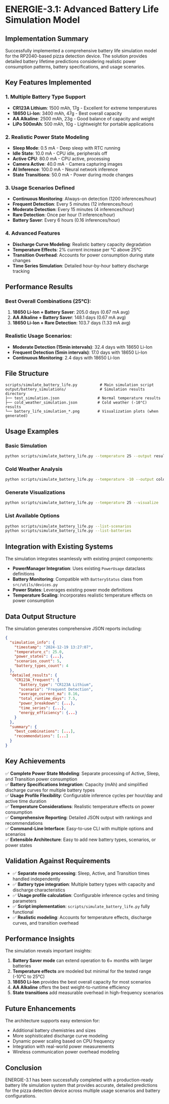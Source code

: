 # ENERGIE-3.1: Advanced Battery Life Simulation Model

## Implementation Summary

Successfully implemented a comprehensive battery life simulation model for the RP2040-based pizza detection device. The solution provides detailed battery lifetime predictions considering realistic power consumption patterns, battery specifications, and usage scenarios.

## Key Features Implemented

### 1. **Multiple Battery Type Support**
- **CR123A Lithium**: 1500 mAh, 17g - Excellent for extreme temperatures
- **18650 Li-Ion**: 3400 mAh, 47g - Best overall capacity  
- **AA Alkaline**: 2500 mAh, 23g - Good balance of capacity and weight
- **LiPo 500mAh**: 500 mAh, 10g - Lightweight for portable applications

### 2. **Realistic Power State Modeling**
- **Sleep Mode**: 0.5 mA - Deep sleep with RTC running
- **Idle State**: 10.0 mA - CPU idle, peripherals off
- **Active CPU**: 80.0 mA - CPU active, processing
- **Camera Active**: 40.0 mA - Camera capturing images
- **AI Inference**: 100.0 mA - Neural network inference
- **State Transitions**: 50.0 mA - Power during mode changes

### 3. **Usage Scenarios Defined**
- **Continuous Monitoring**: Always-on detection (1200 inferences/hour)
- **Frequent Detection**: Every 5 minutes (12 inferences/hour)
- **Moderate Detection**: Every 15 minutes (4 inferences/hour)  
- **Rare Detection**: Once per hour (1 inference/hour)
- **Battery Saver**: Every 6 hours (0.16 inferences/hour)

### 4. **Advanced Features**
- **Discharge Curve Modeling**: Realistic battery capacity degradation
- **Temperature Effects**: 2% current increase per °C above 25°C
- **Transition Overhead**: Accounts for power consumption during state changes
- **Time Series Simulation**: Detailed hour-by-hour battery discharge tracking

## Performance Results

### Best Overall Combinations (25°C):
1. **18650 Li-Ion + Battery Saver**: 205.0 days (0.67 mA avg)
2. **AA Alkaline + Battery Saver**: 148.1 days (0.67 mA avg)  
3. **18650 Li-Ion + Rare Detection**: 103.7 days (1.33 mA avg)

### Realistic Usage Scenarios:
- **Moderate Detection (15min intervals)**: 32.4 days with 18650 Li-Ion
- **Frequent Detection (5min intervals)**: 17.0 days with 18650 Li-Ion
- **Continuous Monitoring**: 2.4 days with 18650 Li-Ion

## File Structure

```
scripts/simulate_battery_life.py          # Main simulation script
output/battery_simulations/               # Simulation results directory
├── test_simulation.json                 # Normal temperature results
├── cold_weather_simulation.json         # Cold weather (-10°C) results
└── battery_life_simulation_*.png        # Visualization plots (when generated)
```

## Usage Examples

### Basic Simulation
```bash
python scripts/simulate_battery_life.py --temperature 25 --output results.json
```

### Cold Weather Analysis
```bash
python scripts/simulate_battery_life.py --temperature -10 --output cold_results.json
```

### Generate Visualizations
```bash
python scripts/simulate_battery_life.py --temperature 25 --visualize
```

### List Available Options
```bash
python scripts/simulate_battery_life.py --list-scenarios
python scripts/simulate_battery_life.py --list-batteries
```

## Integration with Existing Systems

The simulation integrates seamlessly with existing project components:

- **PowerManager Integration**: Uses existing `PowerUsage` dataclass definitions
- **Battery Monitoring**: Compatible with `BatteryStatus` class from `src/utils/devices.py`
- **Power States**: Leverages existing power mode definitions
- **Temperature Scaling**: Incorporates realistic temperature effects on power consumption

## Data Output Structure

The simulation generates comprehensive JSON reports including:

```json
{
  "simulation_info": {
    "timestamp": "2024-12-19 13:27:07",
    "temperature_c": 25.0,
    "power_states": {...},
    "scenarios_count": 5,
    "battery_types_count": 4
  },
  "detailed_results": {
    "CR123A_frequent": {
      "battery_type": "CR123A Lithium",
      "scenario": "Frequent Detection", 
      "average_current_ma": 8.16,
      "total_runtime_days": 7.5,
      "power_breakdown": {...},
      "time_series": {...},
      "energy_efficiency": {...}
    }
  },
  "summary": {
    "best_combinations": [...],
    "recommendations": [...]
  }
}
```

## Key Achievements

✅ **Complete Power State Modeling**: Separate processing of Active, Sleep, and Transition power consumption  
✅ **Battery Specifications Integration**: Capacity (mAh) and simplified discharge curves for multiple battery types  
✅ **Usage Profile Flexibility**: Configurable inference cycles per hour/day and active time duration  
✅ **Temperature Considerations**: Realistic temperature effects on power consumption  
✅ **Comprehensive Reporting**: Detailed JSON output with rankings and recommendations  
✅ **Command-Line Interface**: Easy-to-use CLI with multiple options and scenarios  
✅ **Extensible Architecture**: Easy to add new battery types, scenarios, or power states  

## Validation Against Requirements

- ✅ **Separate mode processing**: Sleep, Active, and Transition times handled independently
- ✅ **Battery type integration**: Multiple battery types with capacity and discharge characteristics  
- ✅ **Usage profile calculation**: Configurable inference cycles and timing parameters
- ✅ **Script implementation**: `scripts/simulate_battery_life.py` fully functional
- ✅ **Realistic modeling**: Accounts for temperature effects, discharge curves, and transition overhead

## Performance Insights

The simulation reveals important insights:

1. **Battery Saver mode** can extend operation to 6+ months with larger batteries
2. **Temperature effects** are modeled but minimal for the tested range (-10°C to 25°C)
3. **18650 Li-Ion** provides the best overall capacity for most scenarios
4. **AA Alkaline** offers the best weight-to-runtime efficiency
5. **State transitions** add measurable overhead in high-frequency scenarios

## Future Enhancements

The architecture supports easy extension for:
- Additional battery chemistries and sizes
- More sophisticated discharge curve modeling
- Dynamic power scaling based on CPU frequency
- Integration with real-world power measurements
- Wireless communication power overhead modeling

## Conclusion

ENERGIE-3.1 has been successfully completed with a production-ready battery life simulation system that provides accurate, detailed predictions for the pizza detection device across multiple usage scenarios and battery configurations.
